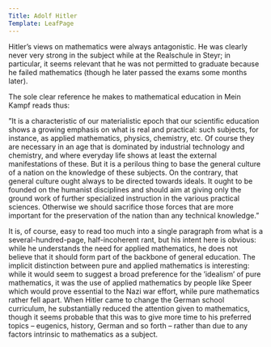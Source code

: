 ```yaml
---
Title: Adolf Hitler
Template: LeafPage
---
```


Hitler’s views on mathematics were always antagonistic. He was clearly never very strong in the subject while at the Realschule in Steyr; in particular, it seems relevant that he was not permitted to graduate because he failed mathematics (though he later passed the exams some months later).

The sole clear reference he makes to mathematical education in Mein Kampf reads thus:

”It is a characteristic of our materialistic epoch that our scientific education shows a growing emphasis on what is real and practical: such subjects, for instance, as applied mathematics, physics, chemistry, etc. Of course they are necessary in an age that is dominated by industrial technology and chemistry, and where everyday life shows at least the external manifestations of these. But it is a perilous thing to base the general culture of a nation on the knowledge of these subjects. On the contrary, that general culture ought always to be directed towards ideals. It ought to be founded on the humanist disciplines and should aim at giving only the ground work of further specialized instruction in the various practical sciences. Otherwise we should sacrifice those forces that are more important for the preservation of the nation than any technical knowledge.”

It is, of course, easy to read too much into a single paragraph from what is a several-hundred-page, half-incoherent rant, but his intent here is obvious: while he understands the need for applied mathematics, he does not believe that it should form part of the backbone of general education. The implicit distinction between pure and applied mathematics is interesting: while it would seem to suggest a broad preference for the ’idealism’ of pure mathematics, it was the use of applied mathematics by people like Speer which would prove essential to the Nazi war effort, while pure mathematics rather fell apart. When Hitler came to change the German school curriculum, he substantially reduced the attention given to mathematics, though it seems probable that this was to give more time to his preferred topics – eugenics, history, German and so forth – rather than due to any factors intrinsic to mathematics as a subject.
